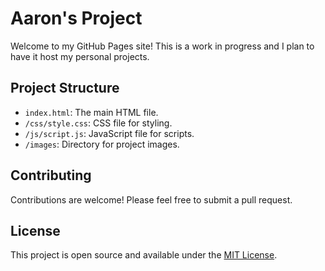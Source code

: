 # Aaron's Project

Welcome to my GitHub Pages site! This is a work in progress and I plan to have it host my personal projects.

## Project Structure

- `index.html`: The main HTML file.
- `/css/style.css`: CSS file for styling.
- `/js/script.js`: JavaScript file for scripts.
- `/images`: Directory for project images.

## Contributing

Contributions are welcome! Please feel free to submit a pull request.

## License

This project is open source and available under the [MIT License](LICENSE).
